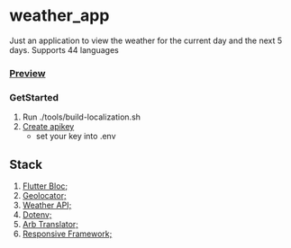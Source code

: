 # weather_app
Just an application to view the weather for the current day and the next 5 days.
Supports 44 languages

### [Preview](https://lisisfd.github.io/weather_app/)

### GetStarted
1. Run ./tools/build-localization.sh
2. [Create apikey](https://openweathermap.org/)
   * set your key into .env

## Stack
1. [Flutter Bloc;](https://pub.dev/packages/flutter_bloc)
2. [Geolocator;](https://pub.dev/packages/geolocator)
3. [Weather API;](https://pub.dev/packages/weather)
4. [Dotenv;](https://pub.dev/packages/flutter_dotenv)
5. [Arb Translator;](https://pub.dev/packages/flutter_arb_translator)
6. [Responsive Framework;](https://pub.dev/packages/responsive_framework)
